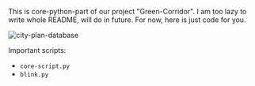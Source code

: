 This is core-python-part of our project "Green-Corridor". I am too lazy to write whole README, will do in future. For now, here is just code for you.

![city-plan-database](https://raw.githubusercontent.com/raghav18gupta/green-corridor-v2/master/Diagram1.png)

Important scripts:
- `core-script.py`
- `blink.py`
